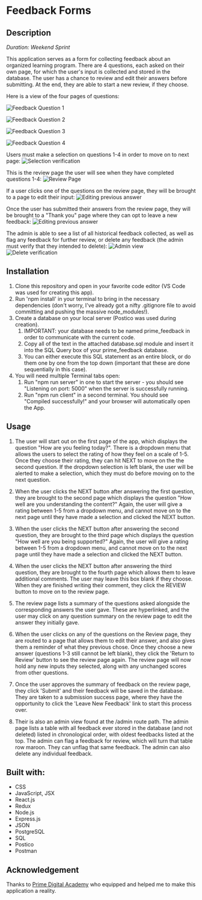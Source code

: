 # Feedback Forms

## Description

_Duration: Weekend Sprint_

This application serves as a form for collecting feedback about an organized learning program.  There are 4 questions, each asked on their own page, for which the user's input is collected and stored in the database.  The user has a chance to review and edit their answers before submitting.  At the end, they are able to start a new review, if they choose.

Here is a view of the four pages of questions:

![Feedback Question 1](./public/images/FormOne.png)

![Feedback Question 2](./public/images/FormTwo.png)

![Feedback Question 3](./public/images/FormThree.png)

![Feedback Question 4](./public/images/FormFour.png)

Users must make a selection on questions 1-4 in order to move on to next page:
![Selection verification](./public/images/SelectVerification.png)

This is the review page the user will see when they have completed questions 1-4:
![Review Page](./public/images/Review.png)

If a user clicks one of the questions on the review page, they will be brought to a page to edit their input:
![Editing previous answer](./public/images/Edit.png)

Once the user has submitted their answers from the review page, they will be brought to a "Thank you" page where they can opt to leave a new feedback:
![Editing previous answer](./public/images/Success.png)

The admin is able to see a list of all historical feedback collected, as well as flag any feedback for further review, or delete any feedback (the admin must verify that they intended to delete):
![Admin view](./public/images/Admin.png)
![Delete verification](./public/images/DeleteVerification.png)



## Installation

1. Clone this repository and open in your favorite code editor (VS Code was used for creating this app).
1. Run 'npm install' in your terminal to bring in the necessary dependencies (don't worry, I've already got a nifty .gitignore file to avoid committing and pushing the massive node_modules!).
1. Create a database on your local server (Postico was used during creation).
   1. IMPORTANT: your database needs to be named prime_feedback in order to communicate with the current code.
   1. Copy all of the text in the attached database.sql module and insert it into the SQL Query box of your prime_feedback database.
   1. You can either execute this SQL statement as an entire block, or do them one by one from the top down (important that these are done sequentially in this case).
1. You will need multiple Terminal tabs open:
    1. Run "npm run server" in one to start the server - you should see "Listening on port: 5000" when the server is successfully running.
    1. Run "npm run client" in a second terminal.  You should see "Compiled successfully!" and your browser will automatically open the App.

## Usage

1. The user will start out on the first page of the app, which displays the question "How are you feeling today?".  There is a dropdown menu that allows the users to select the rating of how they feel on a scale of 1-5.  Once they choose their rating, they can hit NEXT to move on the the second question.  If the dropdown selection is left blank, the user will be alerted to make a selection, which they must do before moving on to the next question.

1. When the user clicks the NEXT button after answering the first question, they are brought to the second page which displays the question "How well are you understanding the content?"  Again, the user will give a rating between 1-5 from a dropdown menu, and cannot move on to the next page until they have made a selection and clicked the NEXT button.

1. When the user clicks the NEXT button after answering the second question, they are brought to the third page which displays the question "How well are you being supported?"  Again, the user will give a rating between 1-5 from a dropdown menu, and cannot move on to the next page until they have made a selection and clicked the NEXT button.

1. When the user clicks the NEXT button after answering the third question, they are brought to the fourth page which allows them to leave additional comments.  The user may leave this box blank if they choose.  When they are finished writing their comment, they click the REVIEW button to move on to the review page.

1. The review page lists a summary of the questions asked alongside the corresponding answers the user gave.  These are hyperlinked, and the user may click on any question summary on the review page to edit the answer they initially gave.

1. When the user clicks on any of the questions on the Review page, they are routed to a page that allows them to edit their answer, and also gives them a reminder of what they previous chose.  Once they choose a new answer (questions 1-3 still cannot be left blank), they click the 'Return to Review' button to see the review page again.  The review page will now hold any new inputs they selected, along with any unchanged scores from other questions.

1. Once the user approves the summary of feedback on the review page, they click 'Submit' and their feedback will be saved in the database.  They are taken to a submission success page, where they have the opportunity to click the 'Leave New Feedback' link to start this process over.

1. Their is also an admin view found at the /admin route path.  The admin page lists a table with all feedback ever stored in the database (and not deleted) listed in chronological order, with oldest feedbacks listed at the top.  The admin can flag a feedback for review, which will turn that table row maroon.  They can unflag that same feedback.  The admin can also delete any individual feedback.

## Built with:

- CSS
- JavaScript, JSX
- React.js 
- Redux
- Node.js 
- Express.js 
- JSON 
- PostgreSQL 
- SQL 
- Postico 
- Postman

## Acknowledgement

Thanks to [Prime Digital Academy](https://www.primeacademy.io/) who equipped and helped me to make this application a reality.
